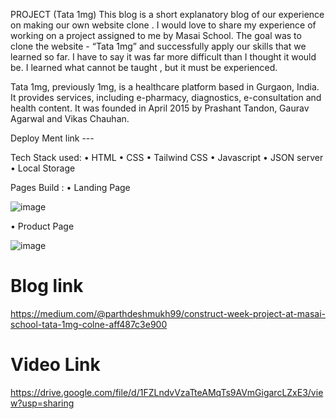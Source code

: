 PROJECT (Tata 1mg) This blog is a short explanatory blog of our experience on making our own website clone . I would love to share my experience of working on a project assigned to me by Masai School. The goal was to clone the website - “Tata 1mg” and successfully apply our skills that we learned so far. I have to say it was far more difficult than I thought it would be. I learned what cannot be taught , but it must be experienced.

Tata 1mg, previously 1mg, is a healthcare platform based in Gurgaon, India. It provides services, including e-pharmacy, diagnostics, e-consultation and health content. It was founded in April 2015 by Prashant Tandon, Gaurav Agarwal and Vikas Chauhan.

Deploy Ment link --- 

Tech Stack used:
•	HTML
•	CSS
•	Tailwind CSS
•	Javascript
•	JSON server
•	Local Storage


Pages Build :
•	Landing Page

![image](https://user-images.githubusercontent.com/97448096/173033341-9f0ea853-33a0-4778-b071-ed3651a81ce7.png)

•	Product Page

![image](https://user-images.githubusercontent.com/97448096/173033459-4412e3ed-e244-40f1-a142-df10f743c547.png)





# Blog link
https://medium.com/@parthdeshmukh99/construct-week-project-at-masai-school-tata-1mg-colne-aff487c3e900

# Video Link
https://drive.google.com/file/d/1FZLndvVzaTteAMqTs9AVmGigarcLZxE3/view?usp=sharing
